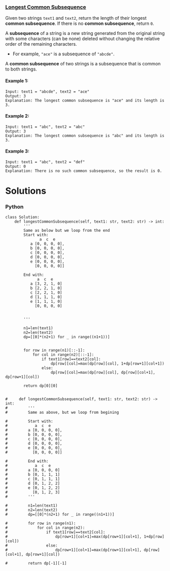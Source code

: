 ### [Longest Common Subsequence](https://leetcode.com/problems/longest-common-subsequence/) <br>

Given two strings `text1` and `text2`, return the length of their longest **common subsequence**. If there is no **common subsequence**, return `0`.

A **subsequence** of a string is a new string generated from the original string with some characters (can be none) deleted without changing the relative order of the remaining characters.

 - For example, `"ace"` is a subsequence of `"abcde"`.

A **common subsequence** of two strings is a subsequence that is common to both strings.

 

#### Example 1:

```
Input: text1 = "abcde", text2 = "ace" 
Output: 3  
Explanation: The longest common subsequence is "ace" and its length is 3.

```

#### Example 2:

```
Input: text1 = "abc", text2 = "abc"
Output: 3
Explanation: The longest common subsequence is "abc" and its length is 3.

```

#### Example 3:

```
Input: text1 = "abc", text2 = "def"
Output: 0
Explanation: There is no such common subsequence, so the result is 0.

```

# Solutions

### Python
```
class Solution:
    def longestCommonSubsequence(self, text1: str, text2: str) -> int:
        '''
        Same as below but we loop from the end
        Start with:
               a  c  e
           a [0, 0, 0, 0], 
           b [0, 0, 0, 0], 
           c [0, 0, 0, 0], 
           d [0, 0, 0, 0], 
           e [0, 0, 0, 0], 
             [0, 0, 0, 0]]
            
        End with:
              a  c  e
           a [3, 2, 1, 0]
           b [2, 2, 1, 0]
           c [2, 2, 1, 0]
           d [1, 1, 1, 0]
           e [1, 1, 1, 0]
             [0, 0, 0, 0]


        '''            
        
        n1=len(text1)
        n2=len(text2)
        dp=[[0]*(n2+1) for _ in range((n1+1))]
        
        
        for row in range(n1)[::-1]:
            for col in range(n2)[::-1]:
                if text1[row]==text2[col]:
                    dp[row][col]=max(dp[row][col], 1+dp[row+1][col+1])
                else:
                    dp[row][col]=max(dp[row][col], dp[row][col+1], dp[row+1][col])
                       
        return dp[0][0]
    

#     def longestCommonSubsequence(self, text1: str, text2: str) -> int:
#         '''
#         Same as above, but we loop from begining
        
#         Start with:
#            a  c  e
#         a [0, 0, 0, 0], 
#         b [0, 0, 0, 0], 
#         c [0, 0, 0, 0], 
#         d [0, 0, 0, 0], 
#         e [0, 0, 0, 0], 
#           [0, 0, 0, 0]]
          
#         End with:          
#            a  c  e
#         a [0, 0, 0, 0]
#         b [0, 1, 1, 1]
#         c [0, 1, 1, 1]
#         d [0, 1, 2, 2]
#         e [0, 1, 2, 2]
#           [0, 1, 2, 3]
#         '''            
        
#         n1=len(text1)
#         n2=len(text2)
#         dp=[[0]*(n2+1) for _ in range((n1+1))]
                
#         for row in range(n1):
#             for col in range(n2):
#                 if text1[row]==text2[col]:
#                     dp[row+1][col+1]=max(dp[row+1][col+1], 1+dp[row][col])
#                 else:
#                     dp[row+1][col+1]=max(dp[row+1][col+1], dp[row][col+1], dp[row+1][col])
        
#         return dp[-1][-1]    

```
